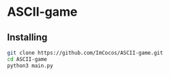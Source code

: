 # ASCII-game
## Installing
```bash
git clone https://github.com/ImCocos/ASCII-game.git
cd ASCII-game
python3 main.py
```
